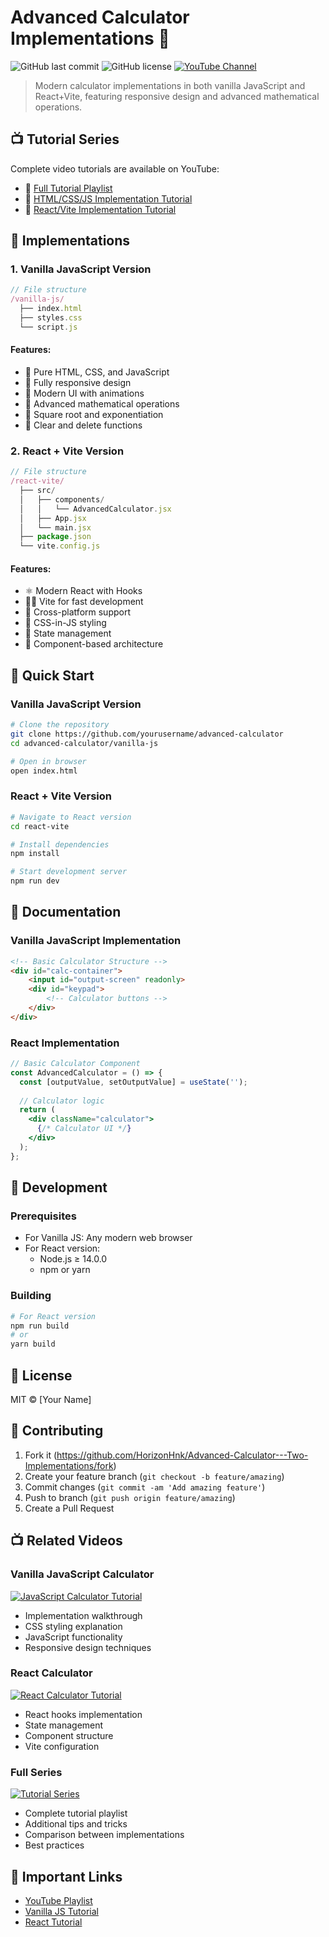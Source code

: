 # Advanced Calculator Implementations 🧮

![GitHub last commit](https://img.shields.io/github/last-commit/yourusername/advanced-calculator)
![GitHub license](https://img.shields.io/github/license/yourusername/advanced-calculator)
[![YouTube Channel](https://img.shields.io/badge/YouTube-Tutorial_Series-red)](https://www.youtube.com/playlist?list=PLrZbkNpNVSwzKI0WNMdUQCAWiwTCNefLa)

> Modern calculator implementations in both vanilla JavaScript and React+Vite, featuring responsive design and advanced mathematical operations.

## 📺 Tutorial Series
Complete video tutorials are available on YouTube:
- 📼 [Full Tutorial Playlist](https://www.youtube.com/playlist?list=PLrZbkNpNVSwzKI0WNMdUQCAWiwTCNefLa)
- 🎥 [HTML/CSS/JS Implementation Tutorial](https://youtu.be/p6hScfDr8Y4)
- 🎥 [React/Vite Implementation Tutorial](https://youtu.be/GxrihLwPLSE)

## 🌟 Implementations

### 1. Vanilla JavaScript Version
```javascript
// File structure
/vanilla-js/
  ├── index.html
  ├── styles.css
  └── script.js
```

#### Features:
- 🎯 Pure HTML, CSS, and JavaScript
- 📱 Fully responsive design
- 🎨 Modern UI with animations
- 🧮 Advanced mathematical operations
- 📐 Square root and exponentiation
- 🔄 Clear and delete functions

### 2. React + Vite Version
```javascript
// File structure
/react-vite/
  ├── src/
  │   ├── components/
  │   │   └── AdvancedCalculator.jsx
  │   ├── App.jsx
  │   └── main.jsx
  ├── package.json
  └── vite.config.js
```

#### Features:
- ⚛️ Modern React with Hooks
- 🏃‍♂️ Vite for fast development
- 📱 Cross-platform support
- 🎨 CSS-in-JS styling
- 🧮 State management
- 🔄 Component-based architecture

## 🚀 Quick Start

### Vanilla JavaScript Version
```bash
# Clone the repository
git clone https://github.com/yourusername/advanced-calculator
cd advanced-calculator/vanilla-js

# Open in browser
open index.html
```

### React + Vite Version
```bash
# Navigate to React version
cd react-vite

# Install dependencies
npm install

# Start development server
npm run dev
```

## 📖 Documentation

### Vanilla JavaScript Implementation
```html
<!-- Basic Calculator Structure -->
<div id="calc-container">
    <input id="output-screen" readonly>
    <div id="keypad">
        <!-- Calculator buttons -->
    </div>
</div>
```

### React Implementation
```jsx
// Basic Calculator Component
const AdvancedCalculator = () => {
  const [outputValue, setOutputValue] = useState('');
  
  // Calculator logic
  return (
    <div className="calculator">
      {/* Calculator UI */}
    </div>
  );
};
```

## 🔧 Development

### Prerequisites
- For Vanilla JS: Any modern web browser
- For React version:
  - Node.js ≥ 14.0.0
  - npm or yarn

### Building
```bash
# For React version
npm run build
# or
yarn build
```

## 📝 License
MIT © [Your Name]

## 🤝 Contributing

1. Fork it (https://github.com/HorizonHnk/Advanced-Calculator---Two-Implementations/fork)
2. Create your feature branch (`git checkout -b feature/amazing`)
3. Commit changes (`git commit -am 'Add amazing feature'`)
4. Push to branch (`git push origin feature/amazing`)
5. Create a Pull Request

## 📺 Related Videos

### Vanilla JavaScript Calculator
[![JavaScript Calculator Tutorial](https://img.shields.io/badge/YouTube-Watch_Tutorial-red)](https://youtu.be/p6hScfDr8Y4)
- Implementation walkthrough
- CSS styling explanation
- JavaScript functionality
- Responsive design techniques

### React Calculator
[![React Calculator Tutorial](https://img.shields.io/badge/YouTube-Watch_Tutorial-red)](https://youtu.be/GxrihLwPLSE)
- React hooks implementation
- State management
- Component structure
- Vite configuration

### Full Series
[![Tutorial Series](https://img.shields.io/badge/YouTube-Full_Series-red)](https://www.youtube.com/playlist?list=PLrZbkNpNVSwzKI0WNMdUQCAWiwTCNefLa)
- Complete tutorial playlist
- Additional tips and tricks
- Comparison between implementations
- Best practices

## 🔗 Important Links
- [YouTube Playlist](https://www.youtube.com/playlist?list=PLrZbkNpNVSwzKI0WNMdUQCAWiwTCNefLa)
- [Vanilla JS Tutorial](https://youtu.be/p6hScfDr8Y4)
- [React Tutorial](https://youtu.be/GxrihLwPLSE)

